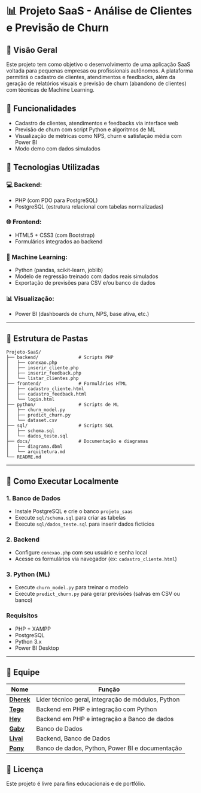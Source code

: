 # 📊 Projeto SaaS - Análise de Clientes e Previsão de Churn

## 🧠 Visão Geral

Este projeto tem como objetivo o desenvolvimento de uma aplicação SaaS voltada para pequenas empresas ou profissionais autônomos. A plataforma permitirá o cadastro de clientes, atendimentos e feedbacks, além da geração de relatórios visuais e previsão de churn (abandono de clientes) com técnicas de Machine Learning.

## 🚀 Funcionalidades

- Cadastro de clientes, atendimentos e feedbacks via interface web
- Previsão de churn com script Python e algoritmos de ML
- Visualização de métricas como NPS, churn e satisfação média com Power BI
- Modo demo com dados simulados

## 🧱 Tecnologias Utilizadas

### 💻 Backend:
- PHP (com PDO para PostgreSQL)
- PostgreSQL (estrutura relacional com tabelas normalizadas)

### 🌐 Frontend:
- HTML5 + CSS3 (com Bootstrap)
- Formulários integrados ao backend

### 🧠 Machine Learning:
- Python (pandas, scikit-learn, joblib)
- Modelo de regressão treinado com dados reais simulados
- Exportação de previsões para CSV e/ou banco de dados

### 📊 Visualização:
- Power BI (dashboards de churn, NPS, base ativa, etc.)

---
## 📁 Estrutura de Pastas

```
Projeto-SaaS/
├── backend/               # Scripts PHP
│   ├── conexao.php
│   ├── inserir_cliente.php
│   ├── inserir_feedback.php
│   └── listar_clientes.php
├── frontend/              # Formulários HTML
│   ├── cadastro_cliente.html
│   ├── cadastro_feedback.html
│   └── login.html
├── python/                # Scripts de ML
│   ├── churn_model.py
│   ├── predict_churn.py
│   └── dataset.csv
├── sql/                   # Scripts SQL
│   ├── schema.sql
│   └── dados_teste.sql
├── docs/                  # Documentação e diagramas
│   ├── diagrama.dbml
│   └── arquitetura.md
└── README.md
```

---

## 🧪 Como Executar Localmente

### 1. Banco de Dados
- Instale PostgreSQL e crie o banco `projeto_saas`
- Execute `sql/schema.sql` para criar as tabelas
- Execute `sql/dados_teste.sql` para inserir dados fictícios

### 2. Backend
- Configure `conexao.php` com seu usuário e senha local
- Acesse os formulários via navegador (ex: `cadastro_cliente.html`)

### 3. Python (ML)
- Execute `churn_model.py` para treinar o modelo
- Execute `predict_churn.py` para gerar previsões (salvas em CSV ou banco)

### Requisitos
- PHP + XAMPP
- PostgreSQL
- Python 3.x
- Power BI Desktop

---


## 👥 Equipe

| Nome    | Função |
|---------|--------|
| **[Dherek](https://github.com/DherekSG)** | Líder técnico geral, integração de módulos, Python |
| **[Tego](https://github.com/TiagoRochaDSantos)**   | Backend em PHP e integração com Python |
| **[Hey](https://github.com/Gucostaa)**    | Backend em PHP e integração a Banco de dados |
| **[Gaby](https://github.com/TheNamelessAngel)**   | Banco de Dados |
| **[Livai](https://github.com/Livai1)**  | Backend, Banco de Dados|
| **[Pony](https://github.com/juanmh10)**   | Banco de dados, Python, Power BI e documentação |


## 📄 Licença
Este projeto é livre para fins educacionais e de portfólio.
